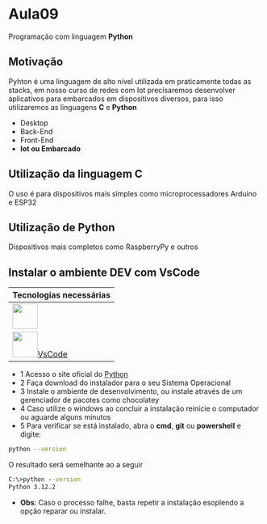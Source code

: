 # Aula09
Programação com linguagem **Python**

## Motivação
Pyhton é uma linguagem de alto nível utilizada em praticamente todas as stacks, em nosso curso de redes com Iot precisaremos desenvolver aplicativos para embarcados em dispositivos diversos, para isso utilizaremos as linguagens **C** e **Python**
- Desktop
- Back-End
- Front-End
- **Iot ou Embarcado**

## Utilização da linguagem C
O uso é para dispositivos mais simples como microprocessadores Arduino e ESP32
## Utilização de Python
Dispositivos mais completos como RaspberryPy e outros

## Instalar o ambiente DEV com VsCode

|Tecnologias necessárias|
|-|
|[<img src="https://www.python.org/static/img/python-logo.png" style="height:50px">](https://www.python.org/)|
|[<img src="https://logowik.com/content/uploads/images/visual-studio-code7642.jpg" style="height:50px">VsCode](https://code.visualstudio.com/)|

- 1 Acesso o site oficial do [Python](https://www.python.org/)
- 2 Faça download do instalador para o seu Sistema Operacional
- 3 Instale o ambiente de desenvolvimento, ou instale através de um gerenciador de pacotes como chocolatey
- 4 Caso utilize o windows ao concluir a instalação reinicie o computador ou aguarde alguns minutos
- 5 Para verificar se está instalado, abra o **cmd**, **git** ou **powershell** e digite:
```bash
python --version
```
O resultado será semelhante ao a seguir
```cmd
C:\>python --version
Python 3.12.2
```
- **Obs**: Caso o processo falhe, basta repetir a instalação esoplendo a opção reparar ou instalar.